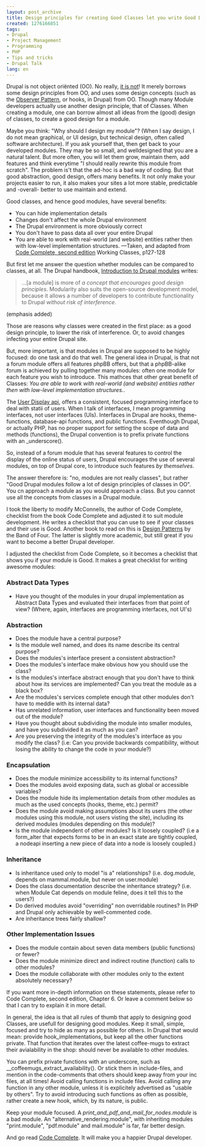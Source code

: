 ```yaml
---
layout: post_archive
title: Design principles for creating Good Classes let you write Good Drupal Modules.
created: 1276166851
tags:
- Drupal
- Project Management
- Programming
- PHP
- Tips and tricks
- Drupal Talk
lang: en
---
```

Drupal is not object oriënted (OO). No really, <a href="http://drupal.org/node/547518">it is not</a>! It merely borrows some design principles from OO, and uses some design concepts (such as the <a href="http://en.wikipedia.org/wiki/Observer_pattern">Observer Pattern</a>, or hooks, in Drupal) from OO. 
Though many Module developers actually use another design principle, that of Classes. When creating a module, one can borrow almost all ideas from the (good) design of classes, to create a good design for a module. 

Maybe you think: "Why should I design my module"? (When I say design, I do not mean graphical, or UI design, but technical design, often called software architecture). If you ask yourself that, then get back to your developed modules. They may be so small, and welldesigned that you are a natural talent. But more often, you will let them grow, maintain them, add features and think everytime "I should really rewrite this module from scratch". The problem is't that the ad-hoc is a bad way of coding. But that good abstraction, good design, offers many benefits. It not only make your projects easier to run, it also makes your sites a lot more stable, predictable and -overall- better to use maintain and extend.

Good classes, and hence good modules, have several benefits: 

 * You can hide implementation details
 * Changes don't affect the whole Drupal environment
 * The Drupal environment is more obviously correct
 * You don't have to pass data all over your entire Drupal
 * You are able to work with real-world (and website) entities rather then with low-level implementation structures. 
   —Taken, and adapted from <a href="http://cc2e.com">Code Complete, second edition</a> Working Classes, p127-128

But first let me answer the question whether modules can be compared to classes, at all. 
The Drupal handbook, <a href="http://drupal.org/node/292">Introduction to Drupal modules</a> writes:
  <blockquote>...[a module] is more of <em>a concept that encourages good design principles</em>. Modularity also suits the open-source development model, because it allows a number of developers to contribute functionality to Drupal <em>without risk of interference</em>.</blockquote> (emphasis added)

Those are reasons why classes were created in the first place: as a good design principle, to lower the risk of interference. Or, to avoid changes infecting your entire Drupal site.

But, more important, is that modules in Drupal are supposed to be highly focused: do one task and do that well.
The general idea in Drupal, is that not a forum module offers all features phpBB offers, but that a phpBB-alike forum is achieved by pulling together many modules: often one module for each feature you wish to introduce. This mathces that other great benefit of Classes: <em>You are able to work with real-world (and website) entities rather then with low-level implementation structures.</em>.

The <a href="http://drupalmodules.com/module/user-display-api">User Display api</a>, offers a consistent, focused programming interface to deal with statii of users.  When I talk of interfaces, I mean programming interfaces, not user interfaces (UIs). Interfaces in Drupal are hooks, theme-functions, database-api functions, and public functions. 
Eventhough Drupal, or actually PHP, has no proper support for setting the scope of data and methods (functions), the Drupal convention is to prefix private functions with an \_underscore(). 

So, instead of a forum module that has several features to control the display of the online status of users, Drupal encourages the use of several modules, on top of Drupal core, to introduce such features <em>by themselves</em>.

The answer therefore is: "no, modules are not really classes", but rather "Good Drupal modules follow a lot of design principles of classes in OO". You cn approach a module as you would approach a class. But you cannot use all the concepts from classes in a Drupal module. 

I took the liberty to modify McConnells, the author of Code Complete, checklist from the book Code Complete and adjusted it to suit module development. He writes a checklist that you can use to see if your classes and their use is Good. Another book to read on this is <a href="http://c2.com/cgi/wiki?DesignPatternsBook">Design Patterns</a> by the Band of Four. The latter is slightly more academic, but still great if you want to become a better Drupal developer.

I adjusted the checklist from Code Complete, so it becomes a checklist that shows you if your module is Good. It makes a great checklist for writing awesome modules: 

### Abstract Data Types

 * Have you thought of the modules in your drupal implementation as Abstract Data Types and evaluated their interfaces from that point of view? (Where, again, interfaces are programming interfaces, not UI's)

### Abstraction

 * Does the module have a central purpose? 
 * Is the module well named, and does its name describe its central purpose? 
 * Does the modules's interface present a consistent abstraction?
 * Does the modules's interface make obvious how you should use the class? 
 * Is the modules's interface abstract enough that you don't have to think about how its services are implemented? Can you treat the module as a black box? 
 * Are the modules's services complete enough that other modules don't have to meddle with its internal data? 
 * Has unrelated information, user interfaces and functionality been moved out of the module? 
 * Have you thought about subdividing the module into smaller modules, and have you subdivided it as much as you can? 
 * Are you preserving the integrity of the modules's interface as you modify the class? (i.e: Can you provide backwards compatibility, without losing the ability to change the code in your module?)

### Encapsulation
 * Does the module minimize accessibility to its internal functions? 
 * Does the modules avoid exposing data, such as global or accessible variables? 
 * Does the module hide its implementation details from other modules as much as the used concepts (hooks, theme, etc.) permit? 
 * Does the module avoid making assumptions about its users (the other modules using this module, not users visting the site), including its derived modules (modules depending on this module)? 
 * Is the module independent of other modules? Is it loosely coupled? (i.e a form_alter that expects forms to be in an exact state are tightly coupled, a nodeapi inserting a new piece of data into a node is loosely coupled.)

### Inheritance
 * Is inheritance used only to model "is a" relationships? (i.e. dog.module, depends on mammal.module, but never on user.module)
 * Does the class documentation describe the inheritance strategy? (i.e. when Module Cat depends on module feline, does it tell this to the users?)
 * Do derived modules avoid "overriding" non overridable routines? In PHP and Drupal only achievable by well-commented code. 
 * Are inheritance trees fairly shallow? 

### Other Implementation Issues
 * Does the module contain about seven data members (public functions) or fewer? 
 * Does the module minimize direct and indirect routine (function) calls to other modules? 
 * Does the module collaborate with other modules only to the extent absolutely necessary? 

If you want more in-depth information on these statements, please refer to Code Complete, second edition, Chapter 6. Or leave a comment below so that I can try to explain it in more detail.

In general, the idea is that all rules of thumb that apply to designing good Classes, are usefull for designing good modules. Keep it small, simple, focused and try to hide as many as possible for others. 
In Drupal that would mean: provide hook_implementations, but keep all the other functions private. That function that iterates over the latest coffee-mugs to extract their avialability in the shop: should never be available to other modules. 

You can prefix private functions with an underscore, such as _\_coffeemugs_extract\_availability(). Or stick them in include-files, and mention in the code-comments that others should keep away from your inc files, at all times! 
Avoid calling functions in include files. Avoid calling any function in any other module, unless it is explicitely advertised as "usable by others". 
Try to avoid introducing such functions as often as possible, rather create a new hook, which, by its nature, is public.

Keep your module focused. A _print\_and\_pdf\_and\_mail\_for\_nodes.module_ is a bad module. An "alternative\_rendering.module", with inheriting modules "print.module", "pdf.module" and mail.module" is far, far better design.

And go read <a href="http://www.amazon.com/Code-Complete-Practical-Handbook-Construction/dp/0735619670">Code Complete</a>. It will make you a happier Drupal developer. 
